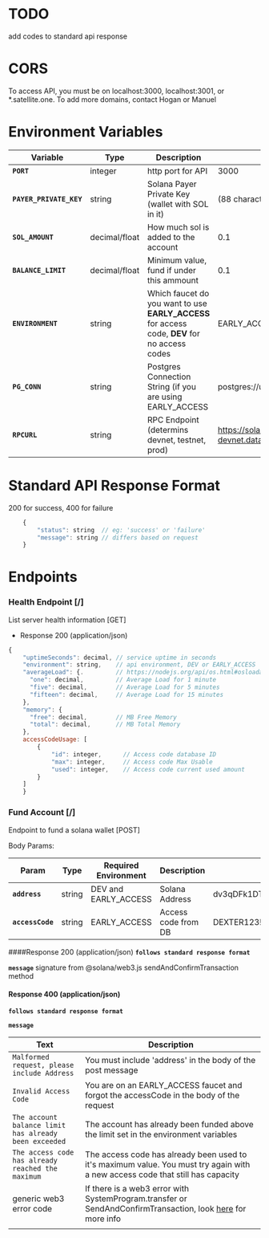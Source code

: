 # TODO
add codes to standard api response

# CORS
To access API, you must be on localhost:3000, localhost:3001, or *.satellite.one. To add more domains, contact Hogan or Manuel

# Environment Variables
| Variable      | Type | Description | Example |
| ----------- | ----------- | ----------- | ----------- |
| **`PORT`** | integer | http port for API | 3000
| **`PAYER_PRIVATE_KEY`** | string | Solana Payer Private Key (wallet with SOL in it) | (88 character string from Solana CLI)
| **`SOL_AMOUNT `** | decimal/float | How much sol is added to the account | 0.1
| **`BALANCE_LIMIT `** | decimal/float | Minimum value, fund if under this ammount | 0.1
| **`ENVIRONMENT `** | string | Which faucet do you want to use **EARLY_ACCESS** for access code, **DEV** for no access codes | EARLY_ACCESS (or) DEV
| **`PG_CONN `** | string | Postgres Connection String (if you are using EARLY_ACCESS | postgres://username:password@host:port/db
| **`RPCURL `** | string | RPC Endpoint (determins devnet, testnet, prod) | https://solana--devnet.datahub.figment.io/apikey/<api-key>

# Standard API Response Format
200 for success, 400 for failure
```javascript
	{ 
		"status": string  // eg: 'success' or 'failure'
		"message": string // differs based on request
	}
```

# Endpoints

### Health Endpoint [/]

List server health information [GET]


+ Response 200 (application/json)

```javascript
{
    "uptimeSeconds": decimal, // service uptime in seconds
    "environment": string,    // api environment, DEV or EARLY_ACCESS
    "averageLoad": {.         // https://nodejs.org/api/os.html#osloadavg
      "one": decimal,         // Average Load for 1 minute
      "five": decimal,        // Average Load for 5 minutes
      "fifteen": decimal,     // Average Load for 15 minutes
    },
    "memory": {
      "free": decimal,        // MB Free Memory
      "total": decimal,       // MB Total Memory
    },
    accessCodeUsage: [
    	{
			"id": integer,      // Access code database ID
			"max": integer,     // Access code Max Usable
			"used": integer,    // Access code current used amount
		}
    ]
    }
```

### Fund Account [/]
Endpoint to fund a solana wallet [POST]

Body Params:

| Param      | Type | Required Environment | Description | Example |
| ----------- | ----------- | ----------- | ----------- | ----------- |
| **`address`** | string | DEV and EARLY_ACCESS | Solana Address | dv3qDFk1DTF36Z62bNvrCXe9sKATA6xvVy6A798CxAS
| **`accessCode`** | string | EARLY_ACCESS | Access code from DB | DEXTER123!

####Response 200 (application/json)
**`follows standard response format`**

**`message`** signature from @solana/web3.js sendAndConfirmTransaction method


#### Response 400 (application/json)
**`follows standard response format`**

**`message`**

| Text      | Description |
| ----------- | ----------- |
|`Malformed request, please include Address` | You must include 'address' in the body of the post message
| `Invalid Access Code` | You are on an EARLY_ACCESS faucet and forgot the accessCode in the body of the request
| `The account balance limit has already been exceeded` | The account has already been funded above the limit set in the environment variables
| `The access code has already reached the maximum` | The access code has already been used to it's maximum value. You must try again with a new access code that still has capacity
| generic web3 error code| If there is a web3 error with SystemProgram.transfer or SendAndConfirmTransaction, look [here](https://docs.solana.com/developing/clients/javascript-reference) for more info
||
